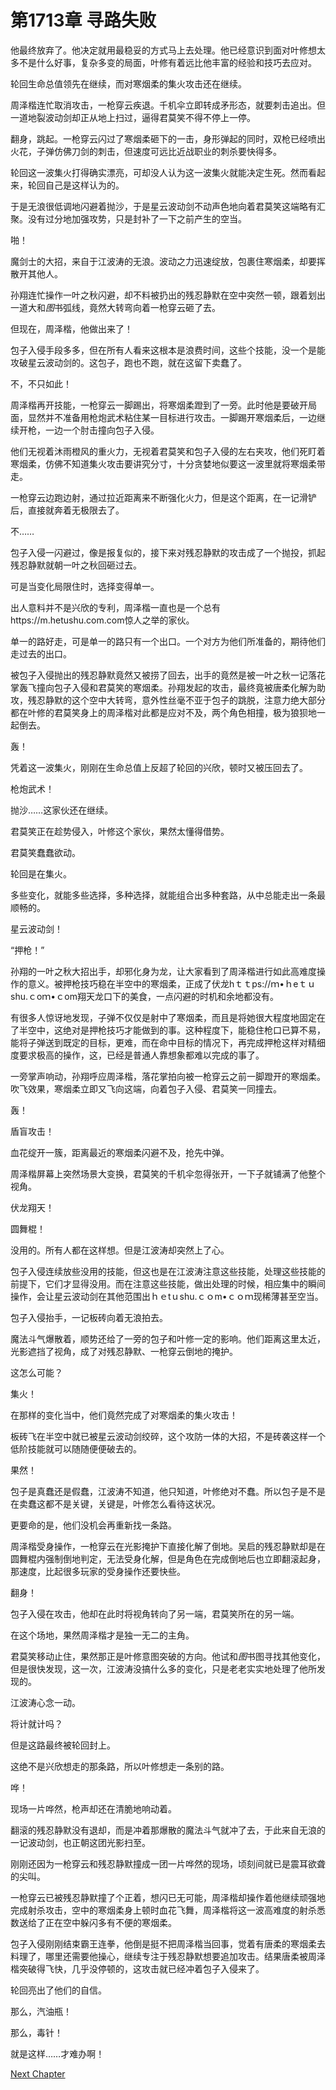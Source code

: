 # 第1713章 寻路失败

他最终放弃了。他决定就用最稳妥的方式马上去处理。他已经意识到面对叶修想太多不是什么好事，复杂多变的局面，叶修有着远比他丰富的经验和技巧去应对。

轮回生命总值领先在继续，而对寒烟柔的集火攻击还在继续。

周泽楷连忙取消攻击，一枪穿云疾退。千机伞立即转成矛形态，就要刺击追出。但一道地裂波动剑却正从地上扫过，逼得君莫笑不得不停上一停。

翻身，跳起。一枪穿云闪过了寒烟柔砸下的一击，身形弹起的同时，双枪已经喷出火花，子弹仿佛刀剑的刺击，但速度可远比近战职业的刺杀要快得多。

轮回这一波集火打得确实漂亮，可却没人认为这一波集火就能决定生死。然而看起来，轮回自己是这样认为的。

于是无浪很低调地闪避着抛沙，于是星云波动剑不动声色地向着君莫笑这端略有汇聚。没有过分地加强攻势，只是封补了一下之前产生的空当。

啪！

魔剑士的大招，来自于江波涛的无浪。波动之力迅速绽放，包裹住寒烟柔，却要挥散开其他人。

孙翔连忙操作一叶之秋闪避，却不料被扔出的残忍静默在空中突然一顿，跟着划出一道大和*图*书弧线，竟然大转弯向着一枪穿云砸了去。

但现在，周泽楷，他做出来了！

包子入侵手段多多，但在所有人看来这根本是浪费时间，这些个技能，没一个是能攻破星云波动剑的。这包子，跑也不跑，就在这留下卖蠢了。

不，不只如此！

周泽楷再开技能，一枪穿云一脚踢出，将寒烟柔蹬到了一旁。此时他是要破开局面，显然并不准备用枪炮武术粘住某一目标进行攻击。一脚踢开寒烟柔后，一边继续开枪，一边一个肘击撞向包子入侵。

他们无视着沐雨橙风的重火力，无视着君莫笑和包子入侵的左右夹攻，他们死盯着寒烟柔，仿佛不知道集火攻击要讲究分寸，十分贪婪地似要这一波里就将寒烟柔带走。

一枪穿云边跑边射，通过拉近距离来不断强化火力，但是这个距离，在一记滑铲后，直接就奔着无极限去了。

不……

包子入侵一闪避过，像是报复似的，接下来对残忍静默的攻击成了一个抛投，抓起残忍静默就朝一叶之秋回砸过去。

可是当变化局限住时，选择变得单一。

出人意料并不是兴欣的专利，周泽楷一直也是一个总有https://m.hetushu.com.com惊人之举的家伙。

单一的路好走，可是单一的路只有一个出口。一个对方为他们所准备的，期待他们走过去的出口。

被包子入侵抛出的残忍静默竟然又被捞了回去，出手的竟然是被一叶之秋一记落花掌轰飞撞向包子入侵和君莫笑的寒烟柔。孙翔发起的攻击，最终竟被唐柔化解为助攻，残忍静默的这个空中大转弯，意外性丝毫不亚于包子的跳脱，注意力绝大部分都在叶修的君莫笑身上的周泽楷对此都是应对不及，两个角色相撞，极为狼狈地一起倒去。

轰！

凭着这一波集火，刚刚在生命总值上反超了轮回的兴欣，顿时又被压回去了。

枪炮武术！

抛沙……这家伙还在继续。

君莫笑正在趁势侵入，叶修这个家伙，果然太懂得借势。

君莫笑蠢蠢欲动。

轮回是在集火。

多些变化，就能多些选择，多种选择，就能组合出多种套路，从中总能走出一条最顺畅的。

星云波动剑！

“押枪！”

孙翔的一叶之秋大招出手，却邪化身为龙，让大家看到了周泽楷进行如此高难度操作的意义。被押枪技巧稳在半空中的寒烟柔，正成了伏龙hｔｔps://ｍ•ｈeｔｕshu.ｃoｍ•ｃom翔天龙口下的美食，一点闪避的时机和余地都没有。

有很多人惊讶地发现，子弹不仅仅是射中了寒烟柔，而且是将她很大程度地固定在了半空中，这绝对是押枪技巧才能做到的事。这种程度下，能稳住枪口已算不易，能将子弹送到既定的目标，更难，而在命中目标的情况下，再完成押枪这样对精细度要求极高的操作，这，已经是普通人靠想象都难以完成的事了。

一旁掌声响动，孙翔呼应周泽楷，落花掌拍向被一枪穿云之前一脚蹬开的寒烟柔。吹飞效果，寒烟柔立即又飞向这端，向着包子入侵、君莫笑一同撞去。

轰！

盾盲攻击！

血花绽开一簇，距离最近的寒烟柔闪避不及，抢先中弹。

周泽楷屏幕上突然场景大变换，君莫笑的千机伞忽得张开，一下子就铺满了他整个视角。

伏龙翔天！

圆舞棍！

没用的。所有人都在这样想。但是江波涛却突然上了心。

包子入侵连续放些没用的技能，但这也是在江波涛注意这些技能，处理这些技能的前提下，它们才显得没用。而在注意这些技能，做出处理的时候，相应集中的瞬间操作，会让星云波动剑在其他范围出ｈｅtｕshu.ｃｏm•ｃｏｍ现稀薄甚至空当。

包子入侵抬手，一记板砖向着无浪拍去。

魔法斗气爆散着，顺势还给了一旁的包子和叶修一定的影响。他们距离这里太近，光影遮挡了视角，成了对残忍静默、一枪穿云倒地的掩护。

这怎么可能？

集火！

在那样的变化当中，他们竟然完成了对寒烟柔的集火攻击！

板砖飞在半空中就已被星云波动剑绞碎，这个攻防一体的大招，不是砖袭这样一个低阶技能就可以随随便便破去的。

果然！

包子是真蠢还是假蠢，江波涛不知道，他只知道，叶修绝对不蠢。所以包子是不是在卖蠢这都不是关键，关键是，叶修怎么看待这状况。

更要命的是，他们没机会再重新找一条路。

周泽楷受身操作，一枪穿云在光影掩护下直接化解了倒地。吴启的残忍静默却是在圆舞棍内强制倒地判定，无法受身化解，但是角色在完成倒地后也立即翻滚起身，那速度，比起很多玩家的受身操作还要快些。

翻身！

包子入侵在攻击，他却在此时将视角转向了另一端，君莫笑所在的另一端。

在这个场地，果然周泽楷才是独一无二的主角。

君莫笑移动止住，果然那正是叶修意图突破的方向。他试和*图*书图寻找其他变化，但是很快发现，这一次，江波涛没搞什么多的变化，只是老老实实地处理了他所发现的。

江波涛心念一动。

将计就计吗？

但是这路最终被轮回封上。

这绝不是兴欣想走的那条路，所以叶修想走一条别的路。

哗！

现场一片哗然，枪声却还在清脆地响动着。

翻滚的残忍静默没有退却，而是冲着那爆散的魔法斗气就冲了去，于此来自无浪的一记波动剑，也正朝这团光影扫至。

刚刚还因为一枪穿云和残忍静默撞成一团一片哗然的现场，顷刻间就已是震耳欲聋的尖叫。

一枪穿云已被残忍静默撞了个正着，想闪已无可能，周泽楷却操作着他继续顽强地完成射杀攻击，空中的寒烟柔身上顿时血花飞舞，周泽楷将这一波高难度的射杀悉数送给了正在空中躲闪多有不便的寒烟柔。

包子入侵刚刚结束霸王连拳，他倒是挺不把周泽楷当回事，觉着有唐柔的寒烟柔去料理了，哪里还需要他操心，继续专注于残忍静默想要追加攻击。结果唐柔被周泽楷突破得飞快，几乎没停顿的，这攻击就已经冲着包子入侵来了。

轮回亮出了他们的自信。

那么，汽油瓶！

那么，毒针！

就是这样……才难办啊！



[Next Chapter](%E7%AC%AC1714%E7%AB%A0%20%E8%A1%80%E5%B0%91%E4%B8%8D%E7%AE%97%E4%BA%8B.md)